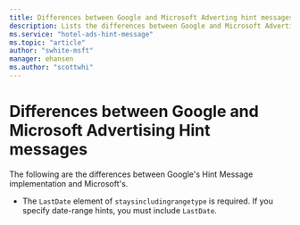 ```yaml
---
title: Differences between Google and Microsoft Adverting hint messages differences
description: Lists the differences between Google and Microsoft Advertising hint messages
ms.service: "hotel-ads-hint-message"
ms.topic: "article"
author: "swhite-msft"
manager: ehansen
ms.author: "scottwhi"
---
```


# Differences between Google and Microsoft Advertising Hint messages

The following are the differences between Google's Hint Message implementation and Microsoft's.

- The `LastDate` element of `staysincludingrangetype` is required. If you specify date-range hints, you must include `LastDate`.  
